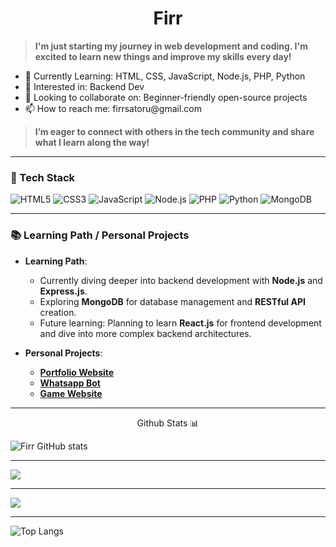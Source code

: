 <h1 align="center"> Firr </h1>
<blockquote><strong>I'm just starting my journey in web development and coding. I'm excited to learn new things and improve my skills every day!</strong></blockquote>

<ul>
<li>🌱 Currently Learning: HTML, CSS, JavaScript, Node.js, PHP, Python</li>
<li>👀 Interested in: Backend Dev</li>
<li>🤝 Looking to collaborate on: Beginner-friendly open-source projects</li>
<li>📫 How to reach me: firrsatoru@gmail.com</li>
</ul>

<blockquote> <strong> I’m eager to connect with others in the tech community and share what I learn along the way!</strong> </blockquote>

___

### 🚀 Tech Stack
![HTML5](https://img.shields.io/badge/-HTML5-E34F26?style=flat&logo=html5&logoColor=white)
![CSS3](https://img.shields.io/badge/-CSS3-1572B6?style=flat&logo=css3&logoColor=white)
![JavaScript](https://img.shields.io/badge/-JavaScript-F7DF1E?style=flat&logo=javascript&logoColor=black)
![Node.js](https://img.shields.io/badge/-Node.js-339933?style=flat&logo=node.js&logoColor=white)
![PHP](https://img.shields.io/badge/-PHP-777BB4?style=flat&logo=php&logoColor=white)
![Python](https://img.shields.io/badge/-Python-3776AB?style=flat&logo=python&logoColor=white)
![MongoDB](https://img.shields.io/badge/-MongoDB-47A248?style=flat&logo=mongodb&logoColor=white)

___

### 📚 Learning Path / Personal Projects
- **Learning Path**:
  - Currently diving deeper into backend development with **Node.js** and **Express.js**.
  - Exploring **MongoDB** for database management and **RESTful API** creation.
  - Future learning: Planning to learn **React.js** for frontend development and dive into more complex backend architectures.

- **Personal Projects**:
  - **[Portfolio Website](https://ex.com)**
  - **[Whatsapp Bot](https://github.com/firrsatoru/)**
  - **[Game Website](https://github.com/firrsatoru/)**

___

<p align="center"> Github Stats 📊

![Firr GitHub stats](https://github-readme-stats.vercel.app/api?username=firrsatoru&show_icons=true&theme=tokyonight)

___

![](https://github-readme-streak-stats.herokuapp.com/?user=firrsatoru&theme=tokyonight&hide_border=true)<br/>
___
![](http://github-profile-summary-cards.vercel.app/api/cards/profile-details?username=firrsatoru&theme=tokyonight)
___

![Top Langs](https://github-readme-stats.vercel.app/api/top-langs/?username=firrsatoru&langs_count=8&theme=tokyonight)
</p>

